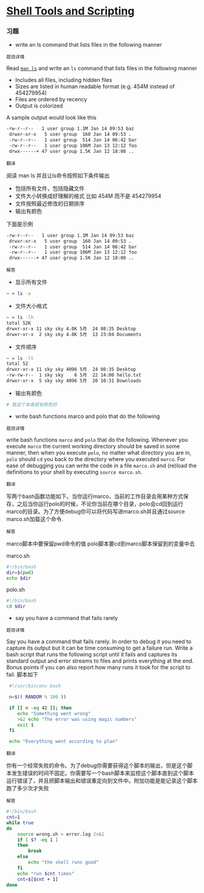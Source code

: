 # [Shell Tools and Scripting](https://missing.csail.mit.edu/2020/shell-tools/)

### 习题

+ write an ls command that lists files in the following manner



`题目详情`

Read [`man ls`](http://man7.org/linux/man-pages/man1/ls.1.html) and write an `ls` command that lists files in the following manner

- Includes all files, including hidden files
- Sizes are listed in human readable format (e.g. 454M instead of 454279954)
- Files are ordered by recency
- Output is colorized

A sample output would look like this

```bash
-rw-r--r--   1 user group 1.1M Jan 14 09:53 baz
 drwxr-xr-x   5 user group  160 Jan 14 09:53 .
 -rw-r--r--   1 user group  514 Jan 14 06:42 bar
 -rw-r--r--   1 user group 106M Jan 13 12:12 foo
 drwx------+ 47 user group 1.5K Jan 12 18:08 ..
```

`翻译`

阅读 man ls 并且让ls命令按照如下条件输出

+ 包括所有文件，包括隐藏文件
+ 文件大小转换成好理解的格式 比如 454M 而不是 454279954
+ 文件按照最近修改的日期排序
+ 输出有颜色

下面是示例

```bash
-rw-r--r--   1 user group 1.1M Jan 14 09:53 baz
 drwxr-xr-x   5 user group  160 Jan 14 09:53 .
 -rw-r--r--   1 user group  514 Jan 14 06:42 bar
 -rw-r--r--   1 user group 106M Jan 13 12:12 foo
 drwx------+ 47 user group 1.5K Jan 12 18:08 ..
```

`解答`

+ 显示所有文件

```bash
~ » ls -a  
```

+ 文件大小格式

```bash
~ » ls -lh                                                                                                                                                                   130 ↵ sky@sky-virtual-machine
total 52K
drwxr-xr-x 11 sky sky 4.0K 5月  24 08:35 Desktop
drwxr-xr-x  2 sky sky 4.0K 5月  13 23:04 Documents

```
+ 文件顺序

```bash
~ » ls -lt                                                                                                                                                                         sky@sky-virtual-machine
total 52
drwxr-xr-x 11 sky sky 4096 5月  24 08:35 Desktop
-rw-rw-r--  1 sky sky    6 5月  22 14:00 hello.txt
drwxr-xr-x  5 sky sky 4096 5月  20 10:31 Downloads

```

+ 输出有颜色

```bash
# 我这个本身就有颜色的
```

+ write bash functions marco and polo that do the following


`题目详情`

write bash functions  `marco` and `polo` that do the following. Whenever you execute `marco` the current working directory should be saved in some manner, then when you execute `polo`, no matter what directory you are in, `polo` should `cd` you back to the directory where you executed `marco`. For ease of debugging you can write the code in a file `marco.sh` and (re)load the definitions to your shell by executing `source marco.sh`.

`翻译`

写两个bash函数功能如下。当你运行marco，当前的工作目录会用某种方式保存，之后当你运行polo的时候，不论你当前在哪个目录，polo会cd回到运行marco的目录。为了方便debug你可以将代码写进marco.sh并且通过source marco.sh加载这个命令.

`解答`

marco脚本中要保留pwd命令的值
polo脚本要cd到marco脚本保留到的变量中去

marco.sh
```bash
#!/bin/bash
dir=$(pwd)
echo $dir
```

polo.sh
```bash
#!/bin/bash
cd $dir

```

+ say you have a command that fails rarely

`题目详情`

Say you have a command that fails rarely. In order to debug it you need to capture its output but it can be time consuming to get a failure run. Write a bash script that runs the following script until it fails and captures its standard output and error streams to files and prints everything at the end. Bonus points if you can also report how many runs it took for the script to fail.
脚本如下
```bash
 #!/usr/bin/env bash

 n=$(( RANDOM % 100 ))

 if [[ n -eq 42 ]]; then
    echo "Something went wrong"
    >&2 echo "The error was using magic numbers"
    exit 1
 fi

 echo "Everything went according to plan"
```

`翻译`

你有一个经常失败的命令。为了debug你需要获得这个脚本的输出，但是这个脚本发生错误的时间不固定。你需要写一个bash脚本来监控这个脚本直到这个脚本运行错误了，并且把脚本输出和错误重定向到文件中。附加功能是能记录这个脚本跑了多少次才失败

`解答`

```bash
#!/bin/bash
cnt=1
while true
do
    source wrong.sh > error.log 2>&1
    if [ $? -eq 1 ]
    then
	    break
    else
	    echo "the shell runs good"
    fi
    echo "run $cnt times"
    cnt=$[$cnt + 1]
done

```

</details>